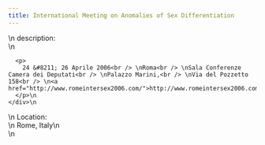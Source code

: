 ```yaml
---
title: International Meeting on Anomalies of Sex Differentiation
---
```


<div class="flexinode-body flexinode-2">
  <div class="flexinode-textarea-1">
    <div class="form-item">
      \n <label>description:</label><br /> \n 
      
      <p>
        24 &#8211; 26 Aprile 2006<br /> \nRoma<br /> \nSala Conferenze Camera dei Deputati<br /> \nPalazzo Marini,<br /> \nVia del Pozzetto 158<br /> \n<a href="http://www.romeintersex2006.com/">http://www.romeintersex2006.com/</a>
      </p>\n
    </div>\n
  </div>
  
  <div class="flexinode-textfield-2">
    <div class="form-item">
      \n <label>Location:</label><br /> \n Rome, Italy\n
    </div>\n
  </div>
</div>